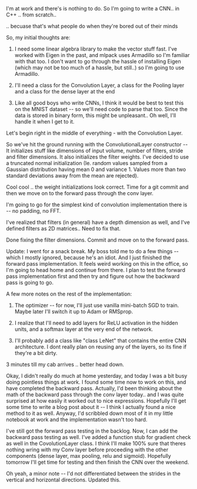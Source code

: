 I'm at work and there's is nothing to do. So I'm going to write a CNN.. in C++ .. from scratch..

.. becuase that's what people do when they're bored out of their minds

So, my initial thoughts are:

1. I need some linear algebra library to make the vector stuff fast. I've worked with Eigen in the past, and mlpack uses Armadillo so I'm familiar with that too. I don't want to go through the hassle of installing Eigen (which may not be too much of a hassle, but still..) so I'm going to use Armadillo.

2. I'll need a class for the Convolution Layer, a class for the Pooling layer and a class for the dense layer at the end

3. Like all good boys who write CNNs, I think it would be best to test this on the MNIST dataset -- so we'll need code to parse that too. Since the data is stored in binary form, this might be unpleasant.. Oh well, I'll handle it when I get to it.

Let's begin right in the middle of everything - with the Convolution Layer.

So we've hit the ground running with the ConvolutionalLayer constructor -- It initializes stuff like dimensions of input volume, number of filters, stride and filter dimensions. It also initializes the filter weights. I've decided to use a truncated normal initialization (Ie. random values sampled from a Gaussian distribution having mean 0 and variance 1. Values more than two standard deviations away from the mean are rejected).

Cool cool .. the weight initializations look correct. Time for a git commit and then we move on to the forward pass through the conv layer.

I'm going to go for the simplest kind of convolution implementation there is -- no padding, no FFT.

I've realized that filters (in general) have a depth dimension as well, and I've defined filters as 2D matrices.. Need to fix that.

Done fixing the filter dimensions. Commit and move on to the forward pass.

Update: I went for a snack break. My boss told me to do a few things -- which I mostly ignored, because he's an idiot. And I just finished the forward pass implementation. It feels weird working on this in the office, so I'm going to head home and continue from there. I plan to test the forward pass implementation first and then try and figure out how the backward pass is going to go.

A few more notes on the rest of the implementation:
1. The optimizer -- for now, I'll just use vanilla mini-batch SGD  to train. Maybe later I'll switch it up to Adam or RMSprop.

2. I realize that I'll need to add layers for ReLU activation in the hidden units, and a softmax layer at the very end of the network.

3. I'll probably add a class like "class LeNet" that contains the entire CNN architecture. I dont really plan on reusing any of the layers, so its fine if they're a bit dirty.

3 minutes till my cab arrives .. better head down.

Okay, I didn't really do much at home yesterday, and today I was a bit busy doing pointless things at work. I found some time now to work on this, and have completed the backward pass. Actually, I'd been thinking about the math of the backward pass through the conv layer today.. and I was quite surprised at how easily it worked out to nice expressions. Hopefully I'll get some time to write a blog post about it -- I think I actually found a nice method to it as well. Anyway, I'd scribbled down
most of it in my little notebook at work and the implementation wasn't too hard.

I've still got the forward pass testing in the backlog. Now, I can add the backward pass testing as well. I've added a function stub for gradient check as well in the CovolutionLayer class. I think I'll make 100% sure that theres nothing wring with my Conv layer before proceeding with the other components (dense layer, max pooling, relu and sigmoid). Hopefully tomorrow I'll get time for testing and then finish the CNN over the weekend.

Oh yeah, a minor note -- I'd not differentiated between the strides in the vertical and horizontal directions. Updated this.
